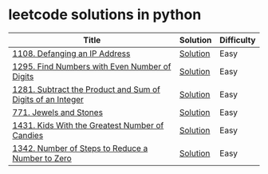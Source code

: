 # leetcode solutions in python
| Title | Solution | Difficulty |
| ----- | -------- | ---------- |
|[1108. Defanging an IP Address](https://leetcode.com/problems/defanging-an-ip-address/) | [Solution](./algorithms/defanging_an_ip_address.py)| Easy
|[1295. Find Numbers with Even Number of Digits](https://leetcode.com/problems/find-numbers-with-even-number-of-digits/) | [Solution](./algorithms/find_numbers_with_even_number_of_digits.py)| Easy
|[1281. Subtract the Product and Sum of Digits of an Integer](https://leetcode.com/problems/subtract-the-product-and-sum-of-digits-of-an-integer/) | [Solution](./algorithms/subtract_the_product_and_sum.py)| Easy
|[771. Jewels and Stones](https://leetcode.com/problems/jewels-and-stones/) | [Solution](./algorithms/jewels_and_stones.py)| Easy
|[1431. Kids With the Greatest Number of Candies](https://leetcode.com/problems/kids-with-the-greatest-number-of-candies/) | [Solution](./algorithms/greatest_number_of_candies.py)| Easy
|[1342. Number of Steps to Reduce a Number to Zero](https://leetcode.com/problems/number-of-steps-to-reduce-a-number-to-zero/) | [Solution](./algorithms/number_of_steps.py)| Easy

